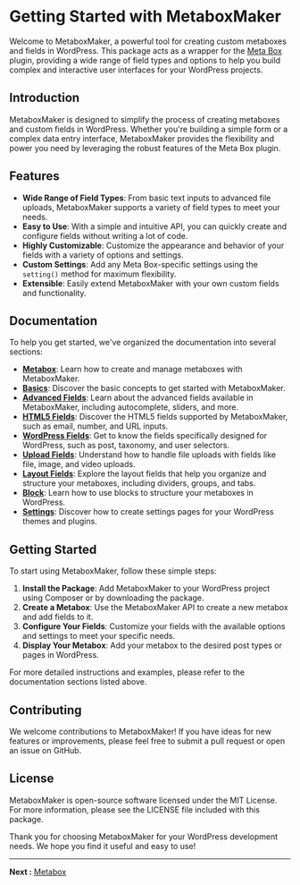# Getting Started with MetaboxMaker

Welcome to MetaboxMaker, a powerful tool for creating custom metaboxes and fields in WordPress. This package acts as a wrapper for the [Meta Box](https://metabox.io/) plugin, providing a wide range of field types and options to help you build complex and interactive user interfaces for your WordPress projects.

## Introduction

MetaboxMaker is designed to simplify the process of creating metaboxes and custom fields in WordPress. Whether you're building a simple form or a complex data entry interface, MetaboxMaker provides the flexibility and power you need by leveraging the robust features of the Meta Box plugin.

## Features

- **Wide Range of Field Types**: From basic text inputs to advanced file uploads, MetaboxMaker supports a variety of field types to meet your needs.
- **Easy to Use**: With a simple and intuitive API, you can quickly create and configure fields without writing a lot of code.
- **Highly Customizable**: Customize the appearance and behavior of your fields with a variety of options and settings.
- **Custom Settings**: Add any Meta Box-specific settings using the `setting()` method for maximum flexibility.
- **Extensible**: Easily extend MetaboxMaker with your own custom fields and functionality.

## Documentation

To help you get started, we've organized the documentation into several sections:

- **[Metabox](Metabox.md)**: Learn how to create and manage metaboxes with MetaboxMaker.
- **[Basics](Basics.md)**: Discover the basic concepts to get started with MetaboxMaker.
- **[Advanced Fields](Advanced.md)**: Learn about the advanced fields available in MetaboxMaker, including autocomplete, sliders, and more.
- **[HTML5 Fields](Html5.md)**: Discover the HTML5 fields supported by MetaboxMaker, such as email, number, and URL inputs.
- **[WordPress Fields](WordPress.md)**: Get to know the fields specifically designed for WordPress, such as post, taxonomy, and user selectors.
- **[Upload Fields](Upload.md)**: Understand how to handle file uploads with fields like file, image, and video uploads.
- **[Layout Fields](Layout.md)**: Explore the layout fields that help you organize and structure your metaboxes, including dividers, groups, and tabs.
- **[Block](Block.md)**: Learn how to use blocks to structure your metaboxes in WordPress.
- **[Settings](Settings.md)**: Discover how to create settings pages for your WordPress themes and plugins.

## Getting Started

To start using MetaboxMaker, follow these simple steps:

1. **Install the Package**: Add MetaboxMaker to your WordPress project using Composer or by downloading the package.
2. **Create a Metabox**: Use the MetaboxMaker API to create a new metabox and add fields to it.
3. **Configure Your Fields**: Customize your fields with the available options and settings to meet your specific needs.
4. **Display Your Metabox**: Add your metabox to the desired post types or pages in WordPress.

For more detailed instructions and examples, please refer to the documentation sections listed above.

## Contributing

We welcome contributions to MetaboxMaker! If you have ideas for new features or improvements, please feel free to submit a pull request or open an issue on GitHub.

## License

MetaboxMaker is open-source software licensed under the MIT License. For more information, please see the LICENSE file included with this package.

Thank you for choosing MetaboxMaker for your WordPress development needs. We hope you find it useful and easy to use!

---

**Next :** [Metabox](Metabox.md) 